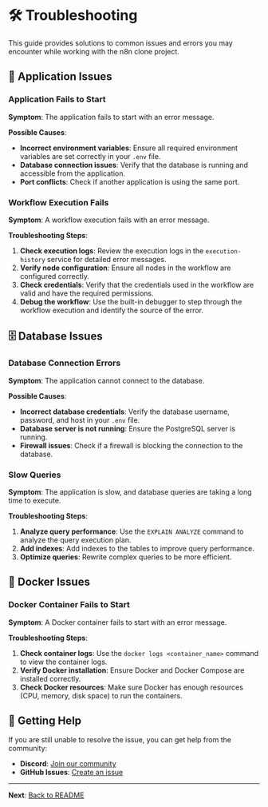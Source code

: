 # 🛠️ Troubleshooting

This guide provides solutions to common issues and errors you may encounter while working with the n8n clone project.

## 🚀 Application Issues

### Application Fails to Start
**Symptom**: The application fails to start with an error message.

**Possible Causes**:
- **Incorrect environment variables**: Ensure all required environment variables are set correctly in your `.env` file.
- **Database connection issues**: Verify that the database is running and accessible from the application.
- **Port conflicts**: Check if another application is using the same port.

### Workflow Execution Fails
**Symptom**: A workflow execution fails with an error message.

**Troubleshooting Steps**:
1.  **Check execution logs**: Review the execution logs in the `execution-history` service for detailed error messages.
2.  **Verify node configuration**: Ensure all nodes in the workflow are configured correctly.
3.  **Check credentials**: Verify that the credentials used in the workflow are valid and have the required permissions.
4.  **Debug the workflow**: Use the built-in debugger to step through the workflow execution and identify the source of the error.

## 🗄️ Database Issues

### Database Connection Errors
**Symptom**: The application cannot connect to the database.

**Possible Causes**:
- **Incorrect database credentials**: Verify the database username, password, and host in your `.env` file.
- **Database server is not running**: Ensure the PostgreSQL server is running.
- **Firewall issues**: Check if a firewall is blocking the connection to the database.

### Slow Queries
**Symptom**: The application is slow, and database queries are taking a long time to execute.

**Troubleshooting Steps**:
1.  **Analyze query performance**: Use the `EXPLAIN ANALYZE` command to analyze the query execution plan.
2.  **Add indexes**: Add indexes to the tables to improve query performance.
3.  **Optimize queries**: Rewrite complex queries to be more efficient.

## 🐳 Docker Issues

### Docker Container Fails to Start
**Symptom**: A Docker container fails to start with an error message.

**Troubleshooting Steps**:
1.  **Check container logs**: Use the `docker logs <container_name>` command to view the container logs.
2.  **Verify Docker installation**: Ensure Docker and Docker Compose are installed correctly.
3.  **Check Docker resources**: Make sure Docker has enough resources (CPU, memory, disk space) to run the containers.

## 🤝 Getting Help

If you are still unable to resolve the issue, you can get help from the community:

- **Discord**: [Join our community](https://discord.gg/n8n-clone)
- **GitHub Issues**: [Create an issue](https://github.com/your-org/n8n-clone/issues)

---

**Next**: [Back to README](./README.md)


